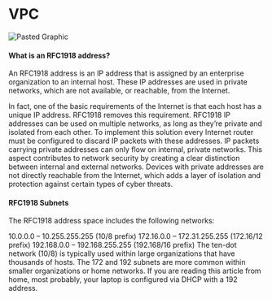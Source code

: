 # VPC

![Pasted Graphic](https://github.com/parrao/javecode/assets/13145569/8327775d-0de1-47ea-9727-3258b84e728f)

#### What is an RFC1918 address?
An RFC1918 address is an IP address that is assigned by an enterprise organization to an internal host. These IP addresses are used in private networks, which are not available, or reachable, from the Internet.

In fact, one of the basic requirements of the Internet is that each host has a unique IP address. RFC1918 removes this requirement. RFC1918 IP addresses can be used on multiple networks, as long as they’re private and isolated from each other. To implement this solution every Internet router must be configured to discard IP packets with these addresses. IP packets carrying private addresses can only flow on internal, private networks. This aspect contributes to network security by creating a clear distinction between internal and external networks. Devices with private addresses are not directly reachable from the Internet, which adds a layer of isolation and protection against certain types of cyber threats.

#### RFC1918 Subnets
The RFC1918 address space includes the following networks:

10.0.0.0 – 10.255.255.255  (10/8 prefix)
172.16.0.0 – 172.31.255.255  (172.16/12 prefix)
192.168.0.0 – 192.168.255.255 (192.168/16 prefix)
The ten-dot network (10/8) is typically used within large organizations that have thousands of hosts. The 172 and 192 subnets are more common within smaller organizations or home networks. If you are reading this article from home, most probably, your laptop is configured via DHCP with a 192 address. 

